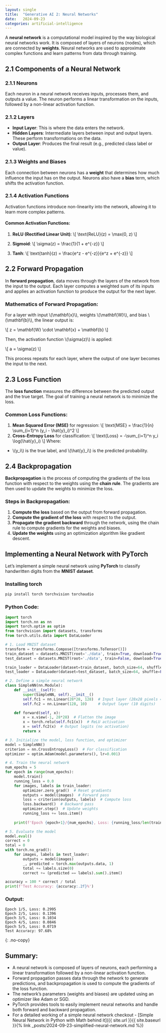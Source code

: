 ```yaml
---
layout: single
title:  "Generative AI 2: Neural Networks"
date:   2024-09-23
categories: artificial-intelligence
---
```


A **neural network** is a computational model inspired by the way biological neural networks work. It is composed of layers of neurons (nodes), which are connected by **weights**. Neural networks are used to approximate complex functions and learn patterns from data through training.

## 2.1 Components of a Neural Network

### 2.1.1 Neurons

Each neuron in a neural network receives inputs, processes them, and outputs a value. The neuron performs a linear transformation on the inputs, followed by a non-linear activation function.

### 2.1.2 Layers

- **Input Layer**: This is where the data enters the network.
- **Hidden Layers**: Intermediate layers between input and output layers. These perform transformations on the data.
- **Output Layer**: Produces the final result (e.g., predicted class label or value).

### 2.1.3 Weights and Biases

Each connection between neurons has a **weight** that determines how much influence the input has on the output. Neurons also have a **bias** term, which shifts the activation function.

### 2.1.4 Activation Functions

Activation functions introduce non-linearity into the network, allowing it to learn more complex patterns.

#### Common Activation Functions:
1. **ReLU (Rectified Linear Unit)**:
   \\[
   \\text{ReLU}(z) = \\max(0, z)
   \\]

2. **Sigmoid**:
   \\[
   \\sigma(z) = \\frac{1}{1 + e^{-z}}
   \\]

3. **Tanh**:
   \\[
   \\text{tanh}(z) = \\frac{e^z - e^{-z}}{e^z + e^{-z}}
   \\]

## 2.2 Forward Propagation

In **forward propagation**, data moves through the layers of the network from the input to the output. Each layer computes a weighted sum of its inputs and applies an activation function to produce the output for the next layer.

### Mathematics of Forward Propagation:

For a layer with input \\(\\mathbf{x}\\), weights \\(\\mathbf{W}\\), and bias \\(\\mathbf{b}\\), the linear output is:

\\[
z = \\mathbf{W} \\cdot \\mathbf{x} + \\mathbf{b}
\\]

Then, the activation function \\(\\sigma(z)\\) is applied:

\\[
a = \\sigma(z)
\\]

This process repeats for each layer, where the output of one layer becomes the input to the next.

## 2.3 Loss Function

The **loss function** measures the difference between the predicted output and the true target. The goal of training a neural network is to minimize the loss.

### Common Loss Functions:
1. **Mean Squared Error (MSE)** for regression:
   \\[
   \\text{MSE} = \\frac{1}{n} \\sum_{i=1}^n (y_i - \\hat{y}_i)^2
   \\]
2. **Cross-Entropy Loss** for classification:
   \\[
   \\text{Loss} = -\\sum_{i=1}^n y_i \\log(\\hat{y}_i)
   \\]
Where:
- \\(y_i\\) is the true label, and \\(\\hat{y}_i\\) is the predicted probability.

## 2.4 Backpropagation

**Backpropagation** is the process of computing the gradients of the loss function with respect to the weights using the **chain rule**. The gradients are then used to update the weights to minimize the loss.

### Steps in Backpropagation:
1. **Compute the loss** based on the output from forward propagation.
2. **Compute the gradient of the loss** with respect to the output.
3. **Propagate the gradient backward** through the network, using the chain rule to compute gradients for the weights and biases.
4. **Update the weights** using an optimization algorithm like gradient descent.

## Implementing a Neural Network with PyTorch

Let’s implement a simple neural network using **PyTorch** to classify handwritten digits from the **MNIST dataset**.

### Installing torch
```bash
pip install torch torchvision torchaudio
```

### Python Code:
```python
import torch
import torch.nn as nn
import torch.optim as optim
from torchvision import datasets, transforms
from torch.utils.data import DataLoader

# 1. Load MNIST dataset
transform = transforms.Compose([transforms.ToTensor()])
train_dataset = datasets.MNIST(root='./data', train=True, download=True, transform=transform)
test_dataset = datasets.MNIST(root='./data', train=False, download=True, transform=transform)

train_loader = DataLoader(dataset=train_dataset, batch_size=64, shuffle=True)
test_loader = DataLoader(dataset=test_dataset, batch_size=64, shuffle=False)

# 2. Define a simple neural network
class SimpleNN(nn.Module):
    def __init__(self):
        super(SimpleNN, self).__init__()
        self.fc1 = nn.Linear(28*28, 128)  # Input layer (28x28 pixels = 784 inputs)
        self.fc2 = nn.Linear(128, 10)     # Output layer (10 digits)

    def forward(self, x):
        x = x.view(-1, 28*28)  # Flatten the image
        x = torch.relu(self.fc1(x))  # ReLU activation
        x = self.fc2(x)  # Output logits (no activation)
        return x

# 3. Initialize the model, loss function, and optimizer
model = SimpleNN()
criterion = nn.CrossEntropyLoss()  # For classification
optimizer = optim.Adam(model.parameters(), lr=0.001)

# 4. Train the neural network
num_epochs = 5
for epoch in range(num_epochs):
    model.train()
    running_loss = 0.0
    for images, labels in train_loader:
        optimizer.zero_grad()  # Reset gradients
        outputs = model(images)  # Forward pass
        loss = criterion(outputs, labels)  # Compute loss
        loss.backward()  # Backward pass
        optimizer.step()  # Update weights
        running_loss += loss.item()
    
    print(f'Epoch {epoch+1}/{num_epochs}, Loss: {running_loss/len(train_loader):.4f}')

# 5. Evaluate the model
model.eval()
correct = 0
total = 0
with torch.no_grad():
    for images, labels in test_loader:
        outputs = model(images)
        _, predicted = torch.max(outputs.data, 1)
        total += labels.size(0)
        correct += (predicted == labels).sum().item()

accuracy = 100 * correct / total
print(f'Test Accuracy: {accuracy:.2f}%')
```

### Output:
```
Epoch 1/5, Loss: 0.2995
Epoch 2/5, Loss: 0.1396
Epoch 3/5, Loss: 0.1034
Epoch 4/5, Loss: 0.0846
Epoch 5/5, Loss: 0.0719
Test Accuracy: 97.68%
```
{: .no-copy}

## Summary:
- A neural network is composed of layers of neurons, each performing a linear transformation followed by a non-linear activation function.
- Forward propagation passes data through the network to generate predictions, and backpropagation is used to compute the gradients of the loss function.
- The network’s parameters (weights and biases) are updated using an optimizer like Adam or SGD.
- PyTorch provides tools to easily implement neural networks and handle both forward and backward propagation.
- For a detailed working of a simple neural network checkout - [Simple Neural Network in Python with Math behind it]({{ site.url }}{{ site.baseurl }}{% link _posts/2024-09-23-simplified-neural-network.md %})
